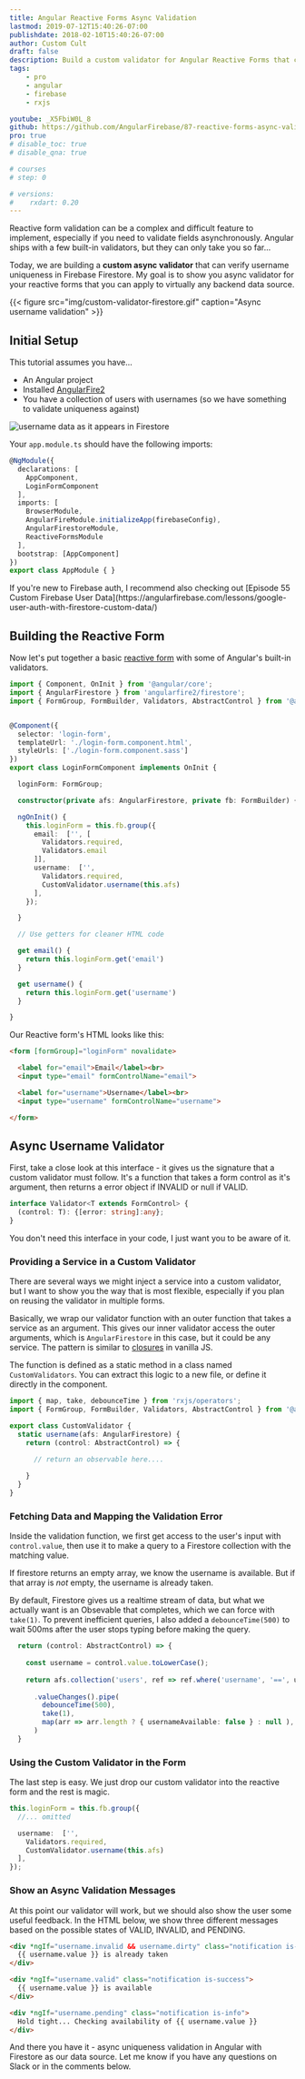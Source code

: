 ```yaml
---
title: Angular Reactive Forms Async Validation
lastmod: 2019-07-12T15:40:26-07:00
publishdate: 2018-02-10T15:40:26-07:00
author: Custom Cult
draft: false
description: Build a custom validator for Angular Reactive Forms that checks a username asynchronously in Firestore
tags: 
    - pro
    - angular
    - firebase
    - rxjs

youtube: _X5FbiW0L_8
github: https://github.com/AngularFirebase/87-reactive-forms-async-validation-firestore
pro: true
# disable_toc: true
# disable_qna: true

# courses
# step: 0

# versions:
#    rxdart: 0.20
---
```


Reactive form validation can be a complex and difficult feature to implement, especially if you need to validate fields asynchronously. Angular ships with a few built-in validators, but they can only take you so far...

Today, we are building a **custom async validator** that can verify username uniqueness in Firebase Firestore. My goal is to show you async validator for your reactive forms that you can apply to virtually any backend data source.


{{< figure src="img/custom-validator-firestore.gif" caption="Async username validation" >}}

## Initial Setup

This tutorial assumes you have...

- An Angular project
- Installed [AngularFire2](https://github.com/angular/angularfire2)
- You have a collection of users with usernames (so we have something to validate uniqueness against)


<img src="/images/firebase-username-data.png" alt="username data as it appears in Firestore" class="content-image" />  

Your `app.module.ts` should have the following imports: 

```typescript
@NgModule({
  declarations: [
    AppComponent,
    LoginFormComponent
  ],
  imports: [
    BrowserModule,
    AngularFireModule.initializeApp(firebaseConfig),
    AngularFirestoreModule,
    ReactiveFormsModule
  ],
  bootstrap: [AppComponent]
})
export class AppModule { }
```

<p class="success">If you're new to Firebase auth, I recommend also checking out [Episode 55 Custom Firebase User Data](https://angularfirebase.com/lessons/google-user-auth-with-firestore-custom-data/)</p>

## Building the Reactive Form

Now let's put together a basic [reactive form](https://angular.io/guide/reactive-forms) with some of Angular's built-in validators.  

```typescript
import { Component, OnInit } from '@angular/core';
import { AngularFirestore } from 'angularfire2/firestore';
import { FormGroup, FormBuilder, Validators, AbstractControl } from '@angular/forms';


@Component({
  selector: 'login-form',
  templateUrl: './login-form.component.html',
  styleUrls: ['./login-form.component.sass']
})
export class LoginFormComponent implements OnInit {

  loginForm: FormGroup;

  constructor(private afs: AngularFirestore, private fb: FormBuilder) { }

  ngOnInit() {
    this.loginForm = this.fb.group({
      email:  ['', [
        Validators.required, 
        Validators.email
      ]],
      username:  ['', 
        Validators.required,
        CustomValidator.username(this.afs) 
      ],
    });

  }

  // Use getters for cleaner HTML code

  get email() {
    return this.loginForm.get('email')
  }

  get username() {
    return this.loginForm.get('username')
  }

}
```

Our Reactive form's HTML looks like this:

```html
<form [formGroup]="loginForm" novalidate>

  <label for="email">Email</label><br>
  <input type="email" formControlName="email">

  <label for="username">Username</label><br>
  <input type="username" formControlName="username">

</form>
```

## Async Username Validator

First, take a close look at this interface - it gives us the signature that a custom validator must follow. It's a function that takes a form control as it's argument, then returns a error object if INVALID or null if VALID. 


```typescript
interface Validator<T extends FormControl> {
  (control: T): {[error: string]:any};
}
```

<p class="tip">You don't need this interface in your code, I just want you to be aware of it. </p>

### Providing a Service in a Custom Validator

There are several ways we might inject a service into a custom validator, but I want to show you the way that is most flexible, especially if you plan on reusing the validator in multiple forms. 

Basically, we wrap our validator function with an outer function that takes a service as an argument. This gives our inner validator access the outer arguments, which is `AngularFirestore` in this case, but it could be any service. The pattern is similar to [closures](https://developer.mozilla.org/en-US/docs/Web/JavaScript/Closures) in vanilla JS. 

The function is defined as a static method in a class named `CustomValidators`. You can extract this logic to a new file, or define it directly in the component. 

```typescript
import { map, take, debounceTime } from 'rxjs/operators';
import { FormGroup, FormBuilder, Validators, AbstractControl } from '@angular/forms';

export class CustomValidator {
  static username(afs: AngularFirestore) {
    return (control: AbstractControl) => {
      
      // return an observable here....

    }
  }
}
```

### Fetching Data and Mapping the Validation Error

Inside the validation function, we first get access to the user's input with `control.value`, then use it to make a query to a Firestore collection with the matching value. 

If firestore returns an empty array, we know the username is available. But if that array is *not* empty, the username is already taken.  

By default, Firestore gives us a realtime stream of data, but what we actually want is an Obsevable that completes, which we can force with `take(1)`. To prevent inefficient queries, I also added a `debounceTime(500)` to wait 500ms after the user stops typing before making the query. 

```typescript
  return (control: AbstractControl) => {
    
    const username = control.value.toLowerCase();
    
    return afs.collection('users', ref => ref.where('username', '==', username) )
              
      .valueChanges().pipe(
        debounceTime(500),
        take(1),
        map(arr => arr.length ? { usernameAvailable: false } : null ),
      )
  }
```

### Using the Custom Validator in the Form

The last step is easy. We just drop our custom validator into the reactive form and the rest is magic. 

```typescript
this.loginForm = this.fb.group({
  //... omitted

  username:  ['', 
    Validators.required,
    CustomValidator.username(this.afs) 
  ],
});

```


### Show an Async Validation Messages

At this point our validator will work, but we should also show the user some useful feedback. In the HTML below, we show three different messages based on the possible states of VALID, INVALID, and PENDING. 

```html
<div *ngIf="username.invalid && username.dirty" class="notification is-danger">
  {{ username.value }} is already taken
</div>

<div *ngIf="username.valid" class="notification is-success">
  {{ username.value }} is available
</div>

<div *ngIf="username.pending" class="notification is-info">
  Hold tight... Checking availability of {{ username.value }}
</div>
```

And there you have it - async uniqueness validation in Angular with Firestore as our data source. Let me know if you have any questions on Slack or in the comments below. 